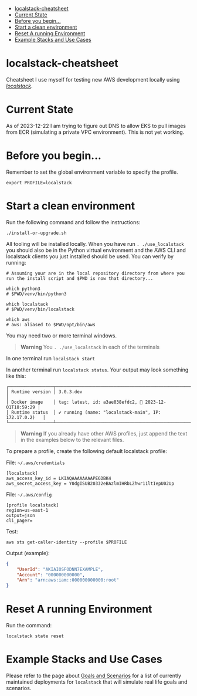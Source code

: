 
- [localstack-cheatsheet](#localstack-cheatsheet)
- [Current State](#current-state)
- [Before you begin...](#before-you-begin)
- [Start a clean environment](#start-a-clean-environment)
- [Reset A running Environment](#reset-a-running-environment)
- [Example Stacks and Use Cases](#example-stacks-and-use-cases)


# localstack-cheatsheet

Cheatsheet I use myself for testing new AWS development locally using [_localstack_](https://www.localstack.cloud/).

# Current State

As of 2023-12-22 I am trying to figure out DNS to allow EKS to pull images from ECR (simulating a private VPC environment). This is not yet working.

# Before you begin...

Remember to set the global environment variable to specify the profile.

```shell
export PROFILE=localstack
```

# Start a clean environment

Run the following command and follow the instructions:

```shell
./install-or-upgrade.sh
```

All tooling will be installed locally. When you have run `. ./use_localstack` you should also be in the Python virtual environment and the AWS CLI and localstack clients you just installed should be used. You can verify by running:

```shell
# Assuming your are in the local repository directory from where you run the install script and $PWD is now that directory...

which python3
# $PWD/venv/bin/python3

which localstack
# $PWD/venv/bin/localstack

which aws
# aws: aliased to $PWD/opt/bin/aws
```

You may need two or more terminal windows. 

> **Warning**
> You `. ./use_localstack` in each of the terminals

In one terminal run `localstack start`

In another terminal run `localstack status`. Your output may look something like this:

```text
┌─────────────────┬───────────────────────────────────────────────────────┐
│ Runtime version │ 3.0.3.dev                                             │
│ Docker image    │ tag: latest, id: a3ae038efdc2, 📆 2023-12-01T18:59:29 │
│ Runtime status  │ ✔ running (name: "localstack-main", IP: 172.17.0.2)   │
└─────────────────┴───────────────────────────────────────────────────────┘
```

> **Warning**
> If you already have other AWS profiles, just append the text in the examples below to the relevant files.

To prepare a profile, create the following default localstack profile:

File: `~/.aws/credentials`

```text
[localstack]
aws_access_key_id = LKIAQAAAAAAAAPE6DBK4
aws_secret_access_key = Y0dgISUB20332eBAzlmIHRbLZhwr11ltIepU02Up
```

File: `~/.aws/config`

```text
[profile localstack]
region=us-east-1
output=json
cli_pager= 
```

Test:

```shell
aws sts get-caller-identity --profile $PROFILE
```

Output (example):

```json
{
    "UserId": "AKIAIOSFODNN7EXAMPLE",
    "Account": "000000000000",
    "Arn": "arn:aws:iam::000000000000:root"
}
```

# Reset A running Environment

Run the command:

```shell
localstack state reset
```

# Example Stacks and Use Cases

Please refer to the page about [Goals and Scenarios](./scenarios/README.md) for a list of currently maintained deployments for `localstack` that will simulate real life goals and scenarios.


